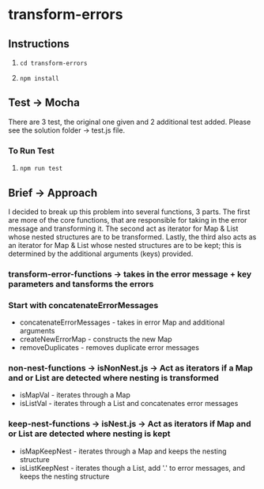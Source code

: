 # transform-errors

## Instructions


1. ``` cd transform-errors ```

2. ``` npm install ```


## Test -> Mocha

There are 3 test, the original one given and 2 additional test added. Please see the solution folder -> test.js file. 


### To Run Test

1. ``` npm run test ```

## Brief -> Approach

I decided to break up this problem into several functions, 3 parts. The first are more of the core functions, that are responsible for taking in the error message and transforming it. The second act as iterator for Map & List whose nested structures are to be transformed. Lastly, the third also acts as an iterator for Map & List whose nested structures are to be kept; this is determined by the additional arguments (keys) provided.

### transform-error-functions -> takes in the error message + key parameters and tansforms the errors
### Start with concatenateErrorMessages

* concatenateErrorMessages - takes in error Map and additional arguments
* createNewErrorMap - constructs the new Map
* removeDuplicates - removes duplicate error messages

### non-nest-functions -> isNonNest.js -> Act as iterators if a Map and or List are detected where nesting is transformed

* isMapVal - iterates through a Map
* isListVal - iterates through a List and concatenates error messages

### keep-nest-functions -> isNest.js -> Act as iterators if Map and or List are detected where nesting is kept

* isMapKeepNest - iterates through a Map and keeps the nesting structure
* isListKeepNest - iterates though a List, add '.' to error messages, and keeps the nesting structure

